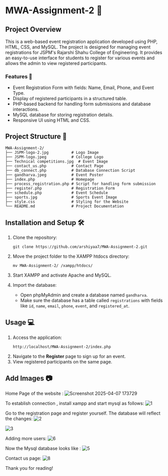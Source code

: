 # MWA-Assignment-2 🚀

## Project Overview

This is a web-based event registration application developed using PHP, HTML, CSS, and MySQL. The project is designed for managing event registrations for JSPM's Rajarshi Shahu College of Engineering. It provides an easy-to-use interface for students to register for various events and allows the admin to view registered participants.

### Features 🌟

- Event Registration Form with fields: Name, Email, Phone, and Event Type.
- Display of registered participants in a structured table.
- PHP-based backend for handling form submissions and database interactions.
- MySQL database for storing registration details.
- Responsive UI using HTML and CSS.

## Project Structure 📂

```
MWA-Assignment-2/
├── JSPM-logo-2.jpg          # Logo Image
├── JSPM-logo.jpeg           # College Logo
├── Technical competitions.jpg  # Event Image
├── contact_us.php           # Contact Page
├── db_connect.php           # Database Connection Script
├── gandharva.jpeg           # Event Poster
├── index.php                # Homepage
├── process_registration.php # Script for handling form submission
├── register.php             # Registration Form
├── schedule.php             # Event Schedule
├── sports.jpg               # Sports Event Image
├── style.css                # Styling for the Website
└── README.md                # Project Documentation
```

## Installation and Setup 🛠️

1. Clone the repository:
   ```
   git clone https://github.com/arshiyaa7/MWA-Assignment-2.git
   ```
2. Move the project folder to the XAMPP htdocs directory:
   ```
   mv MWA-Assignment-2/ /xampp/htdocs/
   ```
3. Start XAMPP and activate Apache and MySQL.
  
4. Import the database:
   - Open phpMyAdmin and create a database named `gandharva`.
   - Make sure the database has a table called `registrations` with fields like `id`, `name`, `email`, `phone`, `event`, and `registered_at`.

## Usage 💻

1. Access the application:
   ```
   http://localhost/MWA-Assignment-2/index.php
   ```
2. Navigate to the **Register** page to sign up for an event.
3. View registered participants on the same page.

## Add Images 📷
Home Page of the website :
![Screenshot 2025-04-07 173729](https://github.com/user-attachments/assets/2f91f7f1-2a3d-4b63-884f-d7efa296b353)

To establish connection , install xampp and start mysql as follows:
![1](https://github.com/user-attachments/assets/6e7605a1-68b3-43ec-bd04-e4579d700d5c)

Go to the registration page and register yourself. The database will reflect the changes:
![2](https://github.com/user-attachments/assets/d457d878-2475-404f-bbb9-057e0459b321)

![3](https://github.com/user-attachments/assets/610f5a51-4e87-4a9a-92fe-c043b77e9fd7)

Adding more users:
![6](https://github.com/user-attachments/assets/a2362e65-afc4-4b68-849b-1022313c3676)

Now the Mysql database looks like : 
![5](https://github.com/user-attachments/assets/803d7d2a-847d-4d24-9212-0bb120127c70)

Contact us page:
![8](https://github.com/user-attachments/assets/4e57d72d-ae98-47ae-b859-7b1c097407ad)

Thank you for reading!
